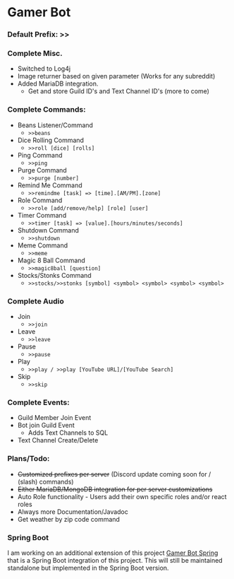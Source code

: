 # Gamer Bot

### Default Prefix: >>

### Complete Misc.
- Switched to Log4j
- Image returner based on given parameter (Works for any subreddit)
- Added MariaDB integration.
  - Get and store Guild ID's and Text Channel ID's (more to come)

### Complete Commands:
- Beans Listener/Command
  - ```>>beans```
- Dice Rolling Command
  - ```>>roll [dice] [rolls]```
- Ping Command
  - ```>>ping```
- Purge Command
  - ```>>purge [number]```
- Remind Me Command
  - ```>>remindme [task] => [time].[AM/PM].[zone]```
- Role Command
  - ```>>role [add/remove/help] [role] [user]```
- Timer Command
  - ```>>timer [task] => [value].[hours/minutes/seconds]```
- Shutdown Command
  - ```>>shutdown```
- Meme Command
  - ```>>meme```
- Magic 8 Ball Command
  - ```>>magic8ball [question]```
- Stocks/Stonks Command
  - ```>>stocks/>>stonks [symbol] <symbol> <symbol> <symbol> <symbol>```

### Complete Audio
- Join
  - ```>>join```
- Leave
  - ```>>leave```
- Pause
  - ```>>pause```
- Play
  - ```>>play / >>play [YouTube URL]/[YouTube Search]```
- Skip
  - ```>>skip```

### Complete Events:
- Guild Member Join Event
- Bot join Guild Event
  - Adds Text Channels to SQL
- Text Channel Create/Delete

### Plans/Todo:
- ~~Customized prefixes per server~~ (Discord update coming soon for / (slash) commands)
- ~~Either MariaDB/MongoDB integration for per server customizations~~
- Auto Role functionality - Users add their own specific roles and/or react roles
- Always more Documentation/Javadoc
- Get weather by zip code command

### Spring Boot
I am working on an additional extension of this project [Gamer Bot Spring](https://github.com/compact-disc/GamerBot-Spring) that is a Spring Boot integration of this project. This will still be maintained standalone but implemented in the Spring Boot version.

